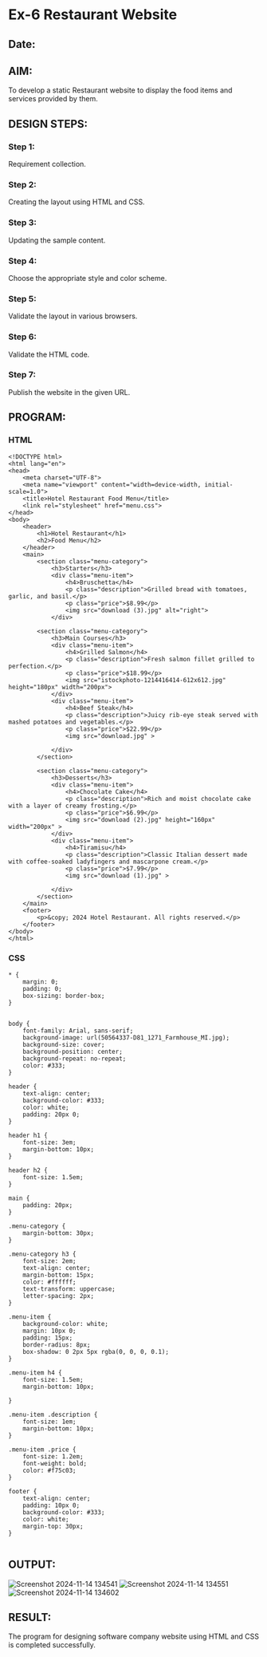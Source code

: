 # Ex-6 Restaurant Website
## Date:

## AIM:
To develop a static Restaurant website to display the food items and services provided by them.

## DESIGN STEPS:

### Step 1:
Requirement collection.

### Step 2:
Creating the layout using HTML and CSS.

### Step 3:
Updating the sample content.

### Step 4:
Choose the appropriate style and color scheme.

### Step 5:
Validate the layout in various browsers.

### Step 6:
Validate the HTML code.

### Step 7:
Publish the website in the given URL.

## PROGRAM:

### HTML
```
<!DOCTYPE html>
<html lang="en">
<head>
    <meta charset="UTF-8">
    <meta name="viewport" content="width=device-width, initial-scale=1.0">
    <title>Hotel Restaurant Food Menu</title>
    <link rel="stylesheet" href="menu.css">
</head>
<body>
    <header>
        <h1>Hotel Restaurant</h1>
        <h2>Food Menu</h2>
    </header>
    <main>
        <section class="menu-category">
            <h3>Starters</h3>
            <div class="menu-item">
                <h4>Bruschetta</h4>
                <p class="description">Grilled bread with tomatoes, garlic, and basil.</p>
                <p class="price">$8.99</p>
                <img src="download (3).jpg" alt="right">
            </div>

        <section class="menu-category">
            <h3>Main Courses</h3>
            <div class="menu-item">
                <h4>Grilled Salmon</h4>
                <p class="description">Fresh salmon fillet grilled to perfection.</p>
                <p class="price">$18.99</p>
                <img src="istockphoto-1214416414-612x612.jpg" height="180px" width="200px">
            </div>
            <div class="menu-item">
                <h4>Beef Steak</h4>
                <p class="description">Juicy rib-eye steak served with mashed potatoes and vegetables.</p>
                <p class="price">$22.99</p>
                <img src="download.jpg" >
            
            </div>
        </section>

        <section class="menu-category">
            <h3>Desserts</h3>
            <div class="menu-item">
                <h4>Chocolate Cake</h4>
                <p class="description">Rich and moist chocolate cake with a layer of creamy frosting.</p>
                <p class="price">$6.99</p>
                <img src="download (2).jpg" height="160px" width="200px" >
            </div>
            <div class="menu-item">
                <h4>Tiramisu</h4>
                <p class="description">Classic Italian dessert made with coffee-soaked ladyfingers and mascarpone cream.</p>
                <p class="price">$7.99</p>
                <img src="download (1).jpg" >

            </div>
        </section>
    </main>
    <footer>
        <p>&copy; 2024 Hotel Restaurant. All rights reserved.</p>
    </footer>
</body>
</html>

```

### CSS
```
* {
    margin: 0;
    padding: 0;
    box-sizing: border-box;
}


body {
    font-family: Arial, sans-serif;
    background-image: url(50564337-D81_1271_Farmhouse_MI.jpg);
    background-size: cover; 
    background-position: center; 
    background-repeat: no-repeat; 
    color: #333;
}

header {
    text-align: center;
    background-color: #333;
    color: white;
    padding: 20px 0;
}

header h1 {
    font-size: 3em;
    margin-bottom: 10px;
}

header h2 {
    font-size: 1.5em;
}

main {
    padding: 20px;
}

.menu-category {
    margin-bottom: 30px;
}

.menu-category h3 {
    font-size: 2em;
    text-align: center;
    margin-bottom: 15px;
    color: #ffffff;
    text-transform: uppercase;
    letter-spacing: 2px;
}

.menu-item {
    background-color: white;
    margin: 10px 0;
    padding: 15px;
    border-radius: 8px;
    box-shadow: 0 2px 5px rgba(0, 0, 0, 0.1);
}

.menu-item h4 {
    font-size: 1.5em;
    margin-bottom: 10px;
    
}

.menu-item .description {
    font-size: 1em;
    margin-bottom: 10px;
}

.menu-item .price {
    font-size: 1.2em;
    font-weight: bold;
    color: #f75c03;
}

footer {
    text-align: center;
    padding: 10px 0;
    background-color: #333;
    color: white;
    margin-top: 30px;
}


```

## OUTPUT:
![Screenshot 2024-11-14 134541](https://github.com/user-attachments/assets/ed3e3744-c7a8-4bcc-b916-c132c30b80d3)
![Screenshot 2024-11-14 134551](https://github.com/user-attachments/assets/5de4ac85-6976-49a1-a735-a06ec920eaea)
![Screenshot 2024-11-14 134602](https://github.com/user-attachments/assets/c95702e5-7a95-48a1-99bf-d326cad331f4)


## RESULT:
The program for designing software company website using HTML and CSS is completed successfully.
